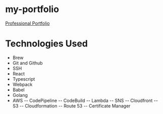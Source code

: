 # my-portfolio

[Professional Portfolio](portfolio.kconley.com)


# Technologies Used

- Brew
- Git and Github
- SSH
- React
- Typescript
- Webpack
- Babel
- Golang
- AWS
-- CodePipeline
-- CodeBuild
-- Lambda
-- SNS
-- Cloudfront
-- S3
-- Cloudformation
-- Route 53
-- Certificate Manager